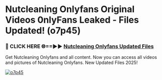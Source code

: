 # Nutcleaning Onlyfans Original Videos 0nlyFans Leaked - Files Updated! (o7p45)

<h3>🔴 CLICK HERE 🌐==►► <a href="https://tinyurl.com/ehrbuxhb" rel="nofollow">Nutcleaning Onlyfans Updated Files</a></h3>

Get Nutcleaning Onlyfans and all content. Now you can access all videos and pictures of Nutcleaning Onlyfans. New Updated Files 2025!

[![o7p45](https://i.imgur.com/lVYEuWS.gif)](https://tinyurl.com/ehrbuxhb)
